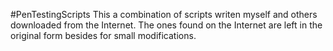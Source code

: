 #PenTestingScripts
This a combination of scripts writen myself and others downloaded from the Internet. 
The ones found on the Internet are left in the original form besides for small modifications. 

